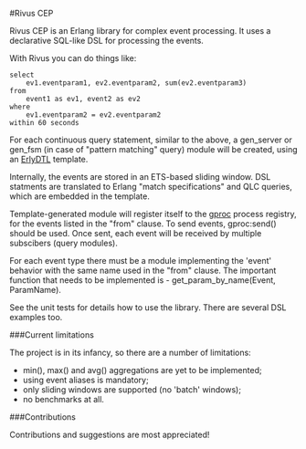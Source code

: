 #Rivus CEP

Rivus CEP is an Erlang library for complex event processing. It uses a declarative SQL-like DSL for processing the events.

With Rivus you can do things like:

```
select 
    ev1.eventparam1, ev2.eventparam2, sum(ev2.eventparam3) 
from 
    event1 as ev1, event2 as ev2
where 
    ev1.eventparam2 = ev2.eventparam2
within 60 seconds
```

For each continuous query statement, similar to the above, a gen\_server or gen\_fsm \(in case of "pattern matching" query\) module will be created, using an [ErlyDTL](https://github.com/erlydtl/erlydtl) template. 

Internally, the events are stored in an ETS-based sliding window. DSL statments are translated to Erlang "match specifications" and QLC queries, which are embedded in the template.

Template-generated module will register itself to the  [gproc](https://github.com/uwiger/gproc) process registry, for the events listed in the "from" clause. To send events, gproc:send() should be used. Once sent, each event will be received by multiple subscibers (query modules).

For each event type there must be a module implementing the 'event' behavior with the same name used in the "from" clause. The important function that needs to be implemented is - get\_param\_by\_name(Event, ParamName).

See the unit tests for details how to use the library. There are several DSL examples too.

###Current limitations

The project is in its infancy, so there are a number of limitations:

- min(), max() and avg() aggregations are yet to be implemented;
- using event aliases is mandatory;
- only sliding windows are supported (no 'batch' windows);
- no benchmarks at all.

###Contributions

Contributions and suggestions are most appreciated!
